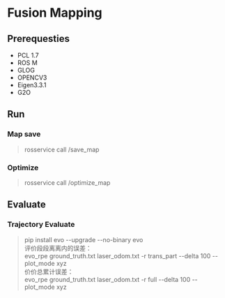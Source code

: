 # Fusion Mapping

## Prerequesties
* PCL 1.7
* ROS M
* GLOG
* OPENCV3
* Eigen3.3.1
* G2O

## Run
### Map save
> rosservice call /save_map
### Optimize 
> rosservice call /optimize_map


## Evaluate
### Trajectory Evaluate
> pip install evo --upgrade --no-binary evo  
> 评价段段离离内的误差：  
> evo_rpe ground_truth.txt laser_odom.txt -r trans_part --delta 100 --plot_mode xyz  
> 价价总累计误差：  
> evo_rpe ground_truth.txt laser_odom.txt -r full --delta 100 --plot_mode xyz 
